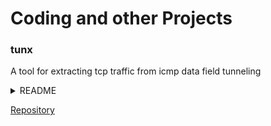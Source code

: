 # Coding and other Projects

### tunx
  
A tool for extracting tcp traffic from icmp data field tunneling
  
<details>
  <summary>README</summary>

<div markdown="1">

> # tunx
> ### Name:
> tunx, tunnel extractor

> ### Synopis:
> python3 tunx [-o offset] [input_file] [output_file]

> ### Description:
> Extracts ICMP tunneled TCP/IP layers from scapy compatible packet captures.

> Looks for tunneled layer in 'data' field of ICMP packet (ICMP.data of Ether/IP/ICMP frame) and extracts to output file as pcap.

> ### Options:

> **Required:**
> - [input_file]    Capture file to extract from.  Works with scapy compatible capture files.
> - [output_file]   File to write extracted layer to.
  
> **Optional:**
> - [-o]            Specify byte offset of tunneled layer in data field.

> ### Examples: 
> python3 tunx Ping.pcap extract.pcap
> python3 tunx -o 5 sneakers.pcap extract2.pcap

> ### Author:
> James Read

</div>

</details>
  
[Repository](https://github.com/jmrweb/tunx)
